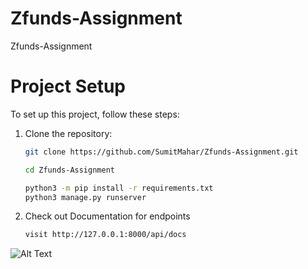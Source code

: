 # Zfunds-Assignment
Zfunds-Assignment
# Project Setup

To set up this project, follow these steps:

1. Clone the repository:
   ```bash
   git clone https://github.com/SumitMahar/Zfunds-Assignment.git

   cd Zfunds-Assignment

   python3 -m pip install -r requirements.txt
   python3 manage.py runserver

2. Check out Documentation for endpoints
   ```bash
   visit http://127.0.0.1:8000/api/docs
![Alt Text](https://github.com/SumitMahar/Zfunds-Assignment/blob/master/Screenshot%202023-09-28%20at%2010.45.17%20AM.png)

